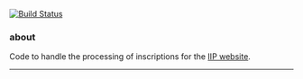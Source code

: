 [![Build Status](https://travis-ci.org/Brown-University-Library/iip_processing_project.svg?branch=master)](https://travis-ci.org/Brown-University-Library/iip_processing_project)

### about

Code to handle the processing of inscriptions for the [IIP website](https://library.brown.edu/cds/projects/iip/search/).

---

